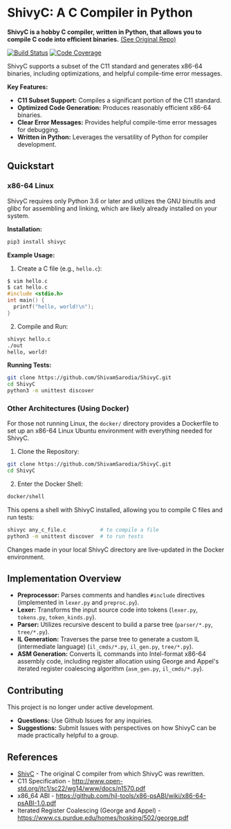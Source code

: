 # ShivyC: A C Compiler in Python

**ShivyC is a hobby C compiler, written in Python, that allows you to compile C code into efficient binaries.** [(See Original Repo)](https://github.com/ShivamSarodia/ShivyC)

[![Build Status](https://travis-ci.org/ShivamSarodia/ShivyC.svg?branch=master)](https://travis-ci.org/ShivamSarodia/ShivyC)
[![Code Coverage](https://codecov.io/gh/ShivamSarodia/ShivyC/branch/master/graph/badge.svg)](https://codecov.io/gh/ShivamSarodia/ShivyC)

ShivyC supports a subset of the C11 standard and generates x86-64 binaries, including optimizations, and helpful compile-time error messages.

**Key Features:**

*   **C11 Subset Support:** Compiles a significant portion of the C11 standard.
*   **Optimized Code Generation:** Produces reasonably efficient x86-64 binaries.
*   **Clear Error Messages:** Provides helpful compile-time error messages for debugging.
*   **Written in Python:** Leverages the versatility of Python for compiler development.

## Quickstart

### x86-64 Linux

ShivyC requires only Python 3.6 or later and utilizes the GNU binutils and glibc for assembling and linking, which are likely already installed on your system.

**Installation:**

```bash
pip3 install shivyc
```

**Example Usage:**

1.  Create a C file (e.g., `hello.c`):

```c
$ vim hello.c
$ cat hello.c
#include <stdio.h>
int main() {
  printf("hello, world!\n");
}
```

2.  Compile and Run:

```bash
shivyc hello.c
./out
hello, world!
```

**Running Tests:**

```bash
git clone https://github.com/ShivamSarodia/ShivyC.git
cd ShivyC
python3 -m unittest discover
```

### Other Architectures (Using Docker)

For those not running Linux, the `docker/` directory provides a Dockerfile to set up an x86-64 Linux Ubuntu environment with everything needed for ShivyC.

1.  Clone the Repository:

```bash
git clone https://github.com/ShivamSarodia/ShivyC.git
cd ShivyC
```

2.  Enter the Docker Shell:

```bash
docker/shell
```

This opens a shell with ShivyC installed, allowing you to compile C files and run tests:

```bash
shivyc any_c_file.c           # to compile a file
python3 -m unittest discover  # to run tests
```

Changes made in your local ShivyC directory are live-updated in the Docker environment.

## Implementation Overview

*   **Preprocessor:**  Parses comments and handles `#include` directives (implemented in `lexer.py` and `preproc.py`).
*   **Lexer:** Transforms the input source code into tokens (`lexer.py`, `tokens.py`, `token_kinds.py`).
*   **Parser:** Utilizes recursive descent to build a parse tree (`parser/*.py`, `tree/*.py`).
*   **IL Generation:** Traverses the parse tree to generate a custom IL (intermediate language) (`il_cmds/*.py`, `il_gen.py`, `tree/*.py`).
*   **ASM Generation:** Converts IL commands into Intel-format x86-64 assembly code, including register allocation using George and Appel's iterated register coalescing algorithm (`asm_gen.py`, `il_cmds/*.py`).

## Contributing

This project is no longer under active development.

*   **Questions:** Use Github Issues for any inquiries.
*   **Suggestions:** Submit Issues with perspectives on how ShivyC can be made practically helpful to a group.

## References

*   [ShivC](https://github.com/ShivamSarodia/ShivC) - The original C compiler from which ShivyC was rewritten.
*   C11 Specification - http://www.open-std.org/jtc1/sc22/wg14/www/docs/n1570.pdf
*   x86\_64 ABI - https://github.com/hjl-tools/x86-psABI/wiki/x86-64-psABI-1.0.pdf
*   Iterated Register Coalescing (George and Appel) - https://www.cs.purdue.edu/homes/hosking/502/george.pdf